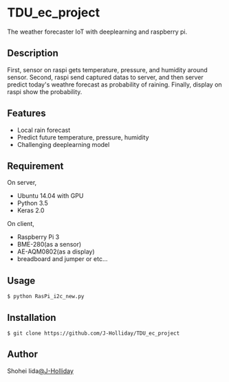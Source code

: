 # TDU_ec_project

The weather forecaster IoT with deeplearning and raspberry pi.

## Description

First, sensor on raspi gets temperature, pressure, and humidity around sensor.
Second, raspi send captured datas to server, and then server predict today's weathre forecast as probability of raining.
Finally, display on raspi show the probability.

## Features

- Local rain forecast
- Predict future temperature, pressure, humidity
- Challenging deeplearning model

## Requirement

On server,
- Ubuntu 14.04 with GPU
- Python 3.5
- Keras 2.0

On client,
- Raspberry Pi 3
- BME-280(as a sensor)
- AE-AQM0802(as a display)
- breadboard and jumper or etc...

## Usage

    $ python RasPi_i2c_new.py

## Installation

    $ git clone https://github.com/J-Holliday/TDU_ec_project

## Author

Shohei Iida[@J-Holliday](https://digirakuda.org)

